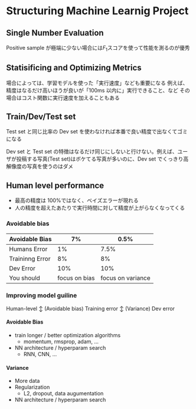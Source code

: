 # Structuring Machine Learnig Project

## Single Number Evaluation

Positive sample が極端に少ない場合には$F_1$スコアを使って性能を測るのが優秀

## Statisificing and Optimizing Metrics

場合によっては、学習モデルを使った「実行速度」なども重要になる
例えば、精度はなるだけ高いほうが良いが「100ms 以内に」実行できること、など
その場合はコスト関数に実行速度を加えることもある

## Train/Dev/Test set

Test set と同じ比率の Dev set を使わなければ本番で良い精度で出なくてゴミになる

Dev set と Test set の特徴はなるだけ同じにしないと行けない。例えば、ユーザが投稿する写真(Test set)はボケてる写真が多いのに、Dev set でくっきり高解像度の写真を使うのはダメ

## Human level performance

- 最高の精度は 100%ではなく、ベイズエラーが現れる
- 人の精度を超えたあたりで実行時間に対して精度が上がらなくなってくる

### Avoidable bias

| Avoidable Bias  | 7%            | 0.5%              |
| --------------- | ------------- | ----------------- |
| Humans Error    | 1%            | 7.5%              |
| Traininng Error | 8%            | 8%                |
| Dev Error       | 10%           | 10%               |
| You should      | focus on bias | focus on variance |

### Improving model guiline

Human-level
↕ (Avoidable bias)
Training error
↕ (Variance)
Dev error

#### Avoidable Bias

- train longer / better optimization algorithms
  - momentum, rmsprop, adam, ...
- NN architecture / hyperparam search
  - RNN, CNN, ...

#### Variance

- More data
- Regularization
  - L2, dropout, data augumentation
- NN architecture / hyperparam search
